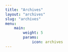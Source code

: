 ```yaml
---
title: "Archives"
layout: "archives"
slug: "archives"
menu:
    main:
        weight: 5
        params: 
            icon: archives
---
```

